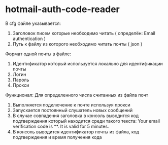 # hotmail-auth-code-reader

В cfg файле указывается:
1) Заголовок писем которые необходимо читать ( определён: Email authentication )
2) Путь к файлу из которого необходимо читать почты ( json )


Формат одной почты в файле:
1) Идентификатор который используется локально для идентификации почты
2) Логин
3) Пароль
4) Прокси

Функционал:
Для определенного числа считанных из файла почт
1) Выполняется подключение к почте используя прокси
2) Запускается постоянный слушатель новых сообщений
3) В случае совпадения заголовка в консоль выводится код подтверждения который находится среди такого текста: Your email verification code is **. It is valid for 5 minutes.
4) В консоль выводится идентификатор почты из файла, код подтверждения и время получения кода